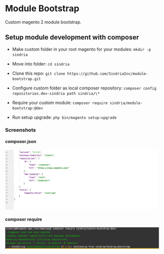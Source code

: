 # Module Bootstrap

Custom magento 2 module bootstrap.

## Setup module development with composer

- Make custom folder in your root magento for your modules: `mkdir -p sindria`

- Move into folder: `cd sindria`

- Clone this repo: `git clone https://github.com/SindriaInc/module-bootstrap.git`

- Configure custom folder as local composer repository: `composer config repositories.dev-sindria path sindria/\*`

- Require your custom module: `composer require sindria/module-bootstrap:@dev` 

- Run setup upgrade: `php bin/magento setup:upgrade`


### Screenshots

#### composer.json
![composer](https://raw.githubusercontent.com/SindriaInc/module-bootstrap/master/docs/screenshots/composer.png)


#### composer require
![require](https://raw.githubusercontent.com/SindriaInc/module-bootstrap/master/docs/screenshots/require.png)
